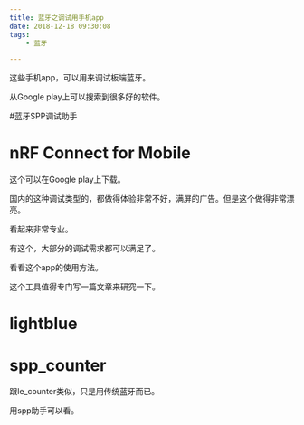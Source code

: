 ```yaml
---
title: 蓝牙之调试用手机app
date: 2018-12-18 09:30:08
tags:
	- 蓝牙

---
```




这些手机app，可以用来调试板端蓝牙。

从Google play上可以搜索到很多好的软件。



#蓝牙SPP调试助手



# nRF Connect for Mobile

这个可以在Google play上下载。

国内的这种调试类型的，都做得体验非常不好，满屏的广告。但是这个做得非常漂亮。

看起来非常专业。

有这个，大部分的调试需求都可以满足了。

看看这个app的使用方法。

这个工具值得专门写一篇文章来研究一下。

# lightblue



# spp_counter

跟le_counter类似，只是用传统蓝牙而已。

用spp助手可以看。




